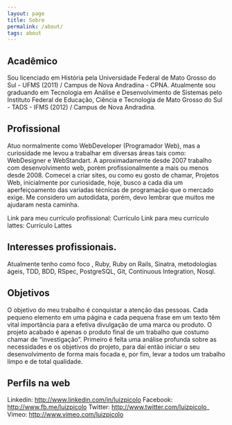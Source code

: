 ```yaml
---
layout: page
title: Sobre
permalink: /about/
tags: about
---
```


## Acadêmico

Sou licenciado em História pela Universidade Federal de Mato Grosso do Sul - UFMS (2011) / Campus de Nova Andradina - CPNA. Atualmente sou graduando em Tecnologia em Análise e Desenvolvimento de Sistemas pelo Instituto Federal de Educação, Ciência e Tecnologia de Mato Grosso do Sul - TADS - IFMS (2012) / Campus de Nova Andradina.

## Profissional

Atuo normalmente como WebDeveloper (Programador Web), mas a curiosidade me levou a trabalhar em diversas áreas tais como: WebDesigner e WebStandart. A aproximadamente desde 2007 trabalho com desenvolvimento web, porém profissionalmente a mais ou menos desde 2008. Comecei a criar sites, ou como eu gosto de chamar, Projetos Web, inicialmente por curiosidade, hoje, busco a cada dia um aperfeiçoamento das variadas técnicas de programação que o mercado exige. Me considero um autodidata, porém, devo lembrar que muitos me ajudaram nesta caminha.

Link para meu currículo profissional: Currículo
Link para meu currículo lattes: Currículo Lattes

## Interesses profissionais.

Atualmente tenho como foco , Ruby, Ruby on Rails, Sinatra, metodologias ágeis, TDD, BDD, RSpec, PostgreSQL, Git, Continuous Integration, Nosql.

## Objetivos

O objetivo do meu trabalho é conquistar a atenção das pessoas. Cada pequeno elemento em uma página e cada pequena frase em um texto têm vital importância para a efetiva divulgação de uma marca ou produto. O projeto acabado é apenas o produto final de um trabalho que costumo chamar de “investigação”. Primeiro é feita uma análise profunda sobre as necessidades e os objetivos do projeto, para daí então iniciar o seu desenvolvimento de forma mais focada e, por fim, levar a todos um trabalho limpo e de total qualidade.

## Perfils na web

Linkedin: http://www.linkedin.com/in/luizpicolo
Facebook: http://www.fb.me/luizpicolo
Twitter: http://www.twitter.com/luizpicolo_
Vimeo: http://www.vimeo.com/luizpicolo
